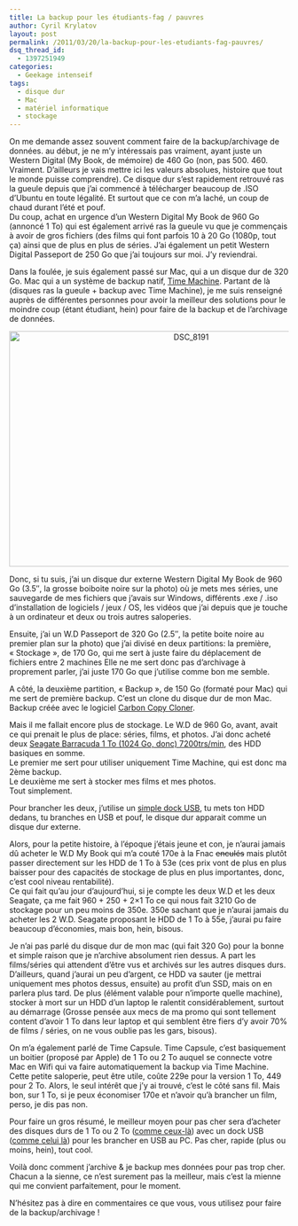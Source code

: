 ```yaml
---
title: La backup pour les étudiants-fag / pauvres
author: Cyril Krylatov
layout: post
permalink: /2011/03/20/la-backup-pour-les-etudiants-fag-pauvres/
dsq_thread_id:
  - 1397251949
categories:
  - Geekage intenseif
tags:
  - disque dur
  - Mac
  - matériel informatique
  - stockage
---
```

On me demande assez souvent comment faire de la backup/archivage de données. au début, je ne m&rsquo;y intéressais pas vraiment, ayant juste un Western Digital (My Book, de mémoire) de 460 Go (non, pas 500. 460. Vraiment. D&rsquo;ailleurs je vais mettre ici les valeurs absolues, histoire que tout le monde puisse comprendre). Ce disque dur s&rsquo;est rapidement retrouvé ras la gueule depuis que j&rsquo;ai commencé à télécharger beaucoup de .ISO d&rsquo;Ubuntu en toute légalité. Et surtout que ce con m&rsquo;a laché, un coup de chaud durant l&rsquo;été et pouf.  
Du coup, achat en urgence d&rsquo;un Western Digital My Book de 960 Go (annoncé 1 To) qui est également arrivé ras la gueule vu que je commençais à avoir de gros fichiers (des films qui font parfois 10 à 20 Go (1080p, tout ça) ainsi que de plus en plus de séries. J&rsquo;ai également un petit Western Digital Passeport de 250 Go que j&rsquo;ai toujours sur moi. J&rsquo;y reviendrai.

Dans la foulée, je suis également passé sur Mac, qui a un disque dur de 320 Go. Mac qui a un système de backup natif, [Time Machine][1]. Partant de là (disques ras la gueule + backup avec Time Machine), je me suis renseigné auprès de différentes personnes pour avoir la meilleur des solutions pour le moindre coup (étant étudiant, hein) pour faire de la backup et de l&rsquo;archivage de données.

<p style="text-align:center;">
  <a href="http://www.flickr.com/photos/dondapo/5543481119/" title="DSC_8191 de Cyril Krylatov, sur Flickr"><img src="http://farm6.static.flickr.com/5053/5543481119_73cb7517a4_z.jpg" width="640" height="425" alt="DSC_8191" /></a>
</p>

<!--more-->

Donc, si tu suis, j&rsquo;ai un disque dur externe Western Digital My Book de 960 Go (3.5&Prime;, la grosse boiboite noire sur la photo) où je mets mes séries, une sauvegarde de mes fichiers que j&rsquo;avais sur Windows, différents .exe / .iso d&rsquo;installation de logiciels / jeux / OS, les vidéos que j&rsquo;ai depuis que je touche à un ordinateur et deux ou trois autres saloperies.

Ensuite, j&rsquo;ai un W.D Passeport de 320 Go (2.5&Prime;, la petite boite noire au premier plan sur la photo) que j&rsquo;ai divisé en deux partitions: la première, &laquo;&nbsp;Stockage&nbsp;&raquo;, de 170 Go, qui me sert à juste faire du déplacement de fichiers entre 2 machines Elle ne me sert donc pas d&rsquo;archivage à proprement parler, j&rsquo;ai juste 170 Go que j&rsquo;utilise comme bon me semble.  
  
A côté, la deuxième partition, &laquo;&nbsp;Backup&nbsp;&raquo;, de 150 Go (formaté pour Mac) qui me sert de première backup. C&rsquo;est un clone du disque dur de mon Mac. Backup créée avec le logiciel [Carbon Copy Cloner][2].

Mais il me fallait encore plus de stockage. Le W.D de 960 Go, avant, avait ce qui prenait le plus de place: séries, films, et photos. J&rsquo;ai donc acheté deux [Seagate Barracuda 1 To (1024 Go, donc) 7200trs/min][3], des HDD basiques en somme.  
Le premier me sert pour utiliser uniquement Time Machine, qui est donc ma 2ème backup.  
Le deuxième me sert à stocker mes films et mes photos.  
Tout simplement.

Pour brancher les deux, j&rsquo;utilise un [simple dock USB][4], tu mets ton HDD dedans, tu branches en USB et pouf, le disque dur apparait comme un disque dur externe.

Alors, pour la petite histoire, à l&rsquo;époque j&rsquo;étais jeune et con, je n&rsquo;aurai jamais dû acheter le W.D My Book qui m&rsquo;a couté 170e à la Fnac <del datetime="2011-03-20T18:27:57+00:00">enculés</del> mais plutôt passer directement sur les HDD de 1 To à 53e (ces prix vont de plus en plus baisser pour des capacités de stockage de plus en plus importantes, donc, c&rsquo;est cool niveau rentabilité).  
Ce qui fait qu&rsquo;au jour d&rsquo;aujourd&rsquo;hui, si je compte les deux W.D et les deux Seagate, ça me fait 960 + 250 + 2&#215;1 To ce qui nous fait 3210 Go de stockage pour un peu moins de 350e. 350e sachant que je n&rsquo;aurai jamais du acheter les 2 W.D. Seagate proposant le HDD de 1 To à 55e, j&rsquo;aurai pu faire beaucoup d&rsquo;économies, mais bon, hein, bisous.

Je n&rsquo;ai pas parlé du disque dur de mon mac (qui fait 320 Go) pour la bonne et simple raison que je n&rsquo;archive absolument rien dessus. A part les films/séries qui attendent d&rsquo;être vus et archivés sur les autres disques durs. D&rsquo;ailleurs, quand j&rsquo;aurai un peu d&rsquo;argent, ce HDD va sauter (je mettrai uniquement mes photos dessus, ensuite) au profit d&rsquo;un SSD, mais on en parlera plus tard. De plus (élément valable pour n&rsquo;importe quelle machine), stocker à mort sur un HDD d&rsquo;un laptop le ralentit considérablement, surtout au démarrage (Grosse pensée aux mecs de ma promo qui sont tellement content d&rsquo;avoir 1 To dans leur laptop et qui semblent être fiers d&rsquo;y avoir 70% de films / séries, on ne vous oublie pas les gars, bisous).

On m&rsquo;a également parlé de Time Capsule. Time Capsule, c&rsquo;est basiquement un boitier (proposé par Apple) de 1 To ou 2 To auquel se connecte votre Mac en Wifi qui va faire automatiquement la backup via Time Machine. Cette petite saloperie, peut être utile, coûte 229e pour la version 1 To, 449 pour 2 To. Alors, le seul intérêt que j&rsquo;y ai trouvé, c&rsquo;est le côté sans fil. Mais bon, sur 1 To, si je peux économiser 170e et n&rsquo;avoir qu&rsquo;à brancher un film, perso, je dis pas non.

Pour faire un gros résumé, le meilleur moyen pour pas cher sera d&rsquo;acheter des disques durs de 1 To ou 2 To ([comme ceux-là][3]) avec un dock USB ([comme celui là][4]) pour les brancher en USB au PC. Pas cher, rapide (plus ou moins, hein), tout cool.

Voilà donc comment j&rsquo;archive & je backup mes données pour pas trop cher. Chacun a la sienne, ce n&rsquo;est surement pas la meilleur, mais c&rsquo;est la mienne qui me convient parfaitement, pour le moment.

N&rsquo;hésitez pas à dire en commentaires ce que vous, vous utilisez pour faire de la backup/archivage !

 [1]: http://www.apple.com/fr/macosx/what-is-macosx/time-machine.html
 [2]: http://www.bombich.com/
 [3]: http://www.materiel.net/disque-dur-3-5-pouces/seagate-barracuda-7200-12-sata-revision-3-0-1-to-64226.html
 [4]: http://www.materiel.net/dock-pour-disque-dur/icy-box-ib-110stus2-b-50147.html